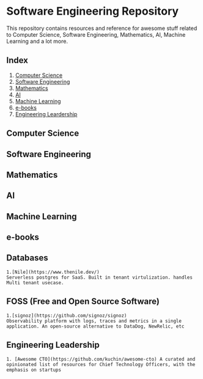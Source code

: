 # Software Engineering Repository

This repository contains resources and reference for awesome stuff related to Computer Science, Software Engineering, Mathematics, AI, Machine Learning and a lot more.

## Index

1. [Computer Science](#computer-science)
2. [Software Engineering](#software-engineering)
3. [Mathematics](#mathematics)
4. [AI](#ai)
5. [Machine Learning](#machine-learning)
6. [e-books](#e-books)
7. [Engineering Leardership](#engineering-leadership)



## Computer Science

## Software Engineering 

## Mathematics

## AI

## Machine Learning

## e-books

## Databases
    1.[Nile](https://www.thenile.dev/)
    Serverless postgres for SaaS. Built in tenant virtulization. handles Multi tenant usecase.

## FOSS (Free and Open Source Software)
    1.[signoz](https://github.com/signoz/signoz)
    Observability platform with logs, traces and metrics in a single application. An open-source alternative to DataDog, NewRelic, etc

## Engineering Leadership
    1. [Awesome CTO](https://github.com/kuchin/awesome-cto) A curated and opinionated list of resources for Chief Technology Officers, with the emphasis on startups
    
